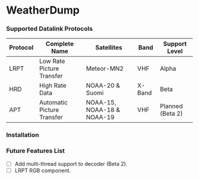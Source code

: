 # WeatherDump

### Supported Datalink Protocols
| Protocol | Complete Name | Satellites | Band | Support Level |
| -------- | ------------- | ---------- | ---- | ------------- |
| LRPT | Low Rate Picture Transfer | Meteor-MN2 | VHF | Alpha |
| HRD | High Rate Data | NOAA-20 & Suomi | X-Band | Beta |
| APT | Automatic Picture Transfer | NOAA-15, NOAA-18 & NOAA-19 | VHF | Planned (Beta 2) |

### Installation

### Future Features List
- [ ] Add multi-thread support to decoder (Beta 2).
- [ ] LRPT RGB component.
